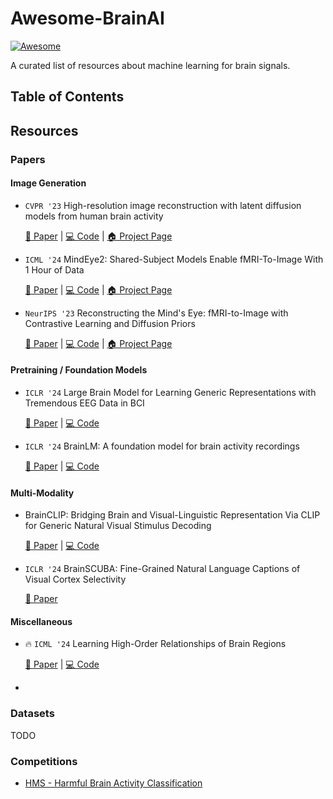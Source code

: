 # Awesome-BrainAI
[![Awesome](https://cdn.rawgit.com/sindresorhus/awesome/d7305f38d29fed78fa85652e3a63e154dd8e8829/media/badge.svg)](https://github.com/sindresorhus/awesome)

A curated list of resources about machine learning for brain signals.

## Table of Contents




## Resources
### Papers
#### Image Generation

- `CVPR '23` High-resolution image reconstruction with latent diffusion models from human brain activity
  
  [📖 Paper](https://openaccess.thecvf.com/content/CVPR2023/html/Takagi_High-Resolution_Image_Reconstruction_With_Latent_Diffusion_Models_From_Human_Brain_CVPR_2023_paper.html) | [💻 Code](https://github.com/yu-takagi/StableDiffusionReconstruction?tab=readme-ov-file) | [🏠 Project Page](https://sites.google.com/view/stablediffusion-with-brain/)
- `ICML '24` MindEye2: Shared-Subject Models Enable fMRI-To-Image With 1 Hour of Data

  [📖 Paper](https://arxiv.org/abs/2403.11207) | [💻 Code](https://github.com/MedARC-AI/MindEyeV2/tree/main) | [🏠 Project Page](https://medarc-ai.github.io/mindeye2/)

- `NeurIPS '23` Reconstructing the Mind's Eye: fMRI-to-Image with Contrastive Learning and Diffusion Priors
  
  [📖 Paper](https://arxiv.org/abs/2305.18274) | [💻 Code](https://github.com/MedARC-AI/fMRI-reconstruction-NSD) | [🏠 Project Page](https://medarc-ai.github.io/mindeye/)


#### Pretraining / Foundation Models
- `ICLR '24` Large Brain Model for Learning Generic Representations with Tremendous EEG Data in BCI
  
  [📖 Paper](https://openreview.net/forum?id=QzTpTRVtrP) | [💻 Code](https://github.com/935963004/LaBraM)
- `ICLR '24` BrainLM: A foundation model for brain activity recordings
  
  [📖 Paper](https://www.biorxiv.org/content/10.1101/2023.09.12.557460v2.abstract) | [💻 Code](https://github.com/vandijklab/BrainLM)

<!-- - Towards Neural Foundation Models for Vision: Aligning EEG, MEG and fMRI Representations to Perform Decoding, Encoding and Modality Conversion
  [📖 Paper](https://openreview.net/forum?id=nxoKCdmteM) -->



#### Multi-Modality
- BrainCLIP: Bridging Brain and Visual-Linguistic Representation Via CLIP for Generic Natural Visual Stimulus Decoding

  [📖 Paper](https://arxiv.org/abs/2302.12971) | [💻 Code](https://github.com/YulongBonjour/BrainCLIP.git)

- `ICLR '24` BrainSCUBA: Fine-Grained Natural Language Captions of Visual Cortex Selectivity
  
  [📖 Paper](https://arxiv.org/abs/2310.04420)



#### Miscellaneous
- 🔥 `ICML '24` Learning High-Order Relationships of Brain Regions
  
  [📖 Paper](https://arxiv.org/pdf/2312.02203) | [💻 Code](https://github.com/Graph-and-Geometric-Learning/HyBRiD)
- 


### Datasets
TODO


### Competitions
- [HMS - Harmful Brain Activity Classification](https://www.kaggle.com/competitions/hms-harmful-brain-activity-classification)
